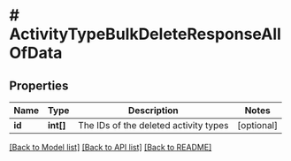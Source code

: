 # # ActivityTypeBulkDeleteResponseAllOfData

## Properties

Name | Type | Description | Notes
------------ | ------------- | ------------- | -------------
**id** | **int[]** | The IDs of the deleted activity types | [optional]

[[Back to Model list]](../../README.md#models) [[Back to API list]](../../README.md#endpoints) [[Back to README]](../../README.md)
